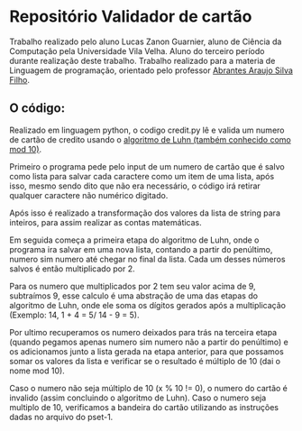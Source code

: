 #  Repositório Validador de cartão
Trabalho realizado pelo aluno Lucas Zanon Guarnier, aluno de Ciência da Computação pela Universidade Vila Velha. Aluno do terceiro período durante realização deste trabalho.
Trabalho realizado para a materia de Linguagem de programação, orientado pelo professor [Abrantes Araujo Silva Filho](https://github.com/abrantesasf).

## O código:
Realizado em linguagem python, o codigo credit.py lê e valida um numero de cartão de credito usando o [algoritmo de Luhn (também conhecido como mod 10)](https://en.wikipedia.org/wiki/Luhn_algorithm).

Primeiro o programa pede pelo input de um numero de cartão que é salvo como lista para salvar cada caractere como um item de uma lista, após isso, mesmo sendo dito que não era necessário, o código irá retirar qualquer caractere não numérico digitado.

Após isso é realizado a transformação dos valores da lista de string para inteiros, para assim realizar as contas matemáticas.

Em seguida começa a primeira etapa do algoritmo de Luhn, onde o programa ira salvar  em uma nova lista, contando a partir do penúltimo, numero sim numero até chegar no final da lista. Cada um desses números salvos é então multiplicado por 2.

Para os numero que multiplicados por 2 tem seu valor acima de 9, subtraímos 9, esse calculo é uma abstração de uma das etapas do algoritmo de Luhn, onde ele soma os dígitos gerados após a multiplicação (Exemplo: 14, 1 + 4 = 5/ 14 - 9 = 5).

Por ultimo recuperamos os numero deixados para trás na terceira etapa (quando pegamos apenas numero sim numero não a partir do penúltimo) e os adicionamos junto a lista gerada na etapa anterior, para que possamos somar os valores da lista e verificar se o resultado é múltiplo de 10 (dai o nome mod 10).

Caso o numero não seja múltiplo de 10 (x % 10 != 0), o numero do cartão é invalido (assim concluindo o algoritmo de Luhn). Caso o numero seja multiplo de 10, verificamos a bandeira do cartão utilizando as instruções dadas no arquivo do pset-1.
